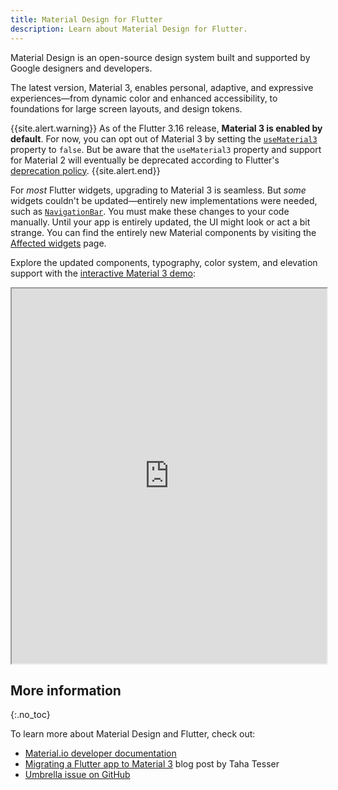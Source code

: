 ```yaml
---
title: Material Design for Flutter
description: Learn about Material Design for Flutter.
---
```


Material Design is an open-source design system built
and supported by Google designers and developers.

The latest version, Material 3, enables personal,
adaptive, and expressive experiences—from dynamic color
and enhanced accessibility, to foundations for
large screen layouts, and design tokens.

{{site.alert.warning}}
  As of the Flutter 3.16 release, **Material 3 is
  enabled by default**. For now, you can opt out
  of Material 3 by setting the [`useMaterial3`][] property
  to `false`. But be aware that the `useMaterial3`
  property and support for Material 2
  will eventually be deprecated according to
  Flutter's [deprecation policy][].
{{site.alert.end}}

For _most_ Flutter widgets, upgrading to Material 3
is seamless. But _some_ widgets couldn't be
updated—entirely new implementations were needed,
such as [`NavigationBar`][].
You must make these changes to your code manually.
Until your app is entirely updated,
the UI might look or act a bit strange.
You can find the entirely new Material components by
visiting the [Affected widgets][] page.

[Affected widgets]: {{site.api}}/flutter/material/ThemeData/useMaterial3.html#affected-widgets
[deprecation policy]: /release/compatibility-policy#deprecation-policy
[demo]: https://flutter.github.io/samples/web/material_3_demo/#/
[`NavigationBar`]: {{site.api}}/flutter/material/NavigationBar-class.html
[`useMaterial3`]: {{site.api}}/flutter/material/ThemeData/useMaterial3.html

Explore the updated components, typography, color system,
and elevation support with the
[interactive Material 3 demo][demo]:

<iframe src="https://flutter.github.io/samples/web/material_3_demo/#/" width="100%" height="600px" title="Material 3 Demo App"></iframe>

## More information
{:.no_toc}

To learn more about Material Design and Flutter,
check out:

* [Material.io developer documentation][]
* [Migrating a Flutter app to Material 3][] blog post by Taha Tesser
* [Umbrella issue on GitHub][]

[Material.io developer documentation]: {{site.material}}/develop/flutter
[Migrating a Flutter app to Material 3]: https://blog.codemagic.io/migrating-a-flutter-app-to-material-3/
[Umbrella issue on GitHub]: {{site.github}}//flutter/flutter/issues/91605
